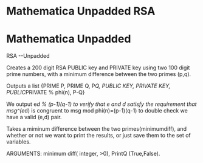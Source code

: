 # Mathematica Unpadded RSA
# Mathematica Unpadded 

RSA
--Unpadded

Creates a 200 digit RSA PUBLIC key and PRIVATE key using two 100 digit prime numbers, with a minimum difference between the two primes (p,q).

Outputs a list {PRIME P, PRIME Q, P*Q, PUBLIC KEY, PRIVATE KEY, PUBLIC*PRIVATE % phi(n), P-Q}

We output e*d % (p-1)(q-1) to verify that e and d satisfy the requirement that msg^(e*d) is congruent to msg mod phi(n)=(p-1)(q-1) to double check we have a valid (e,d) pair.

Takes a miminum difference between the two primes(minimumdiff), and whether or not we want to print the results, or just save them to the set of variables.

ARGUMENTS: minimum diff( integer, >0), PrintQ (True,False). 
